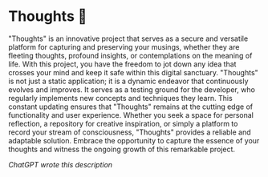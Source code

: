 # Thoughts 💭
"Thoughts" is an innovative project that serves as a secure and versatile platform for capturing and preserving your musings, whether they are fleeting thoughts, profound insights, or contemplations on the meaning of life. With this project, you have the freedom to jot down any idea that crosses your mind and keep it safe within this digital sanctuary. "Thoughts" is not just a static application; it is a dynamic endeavor that continuously evolves and improves. It serves as a testing ground for the developer, who regularly implements new concepts and techniques they learn. This constant updating ensures that "Thoughts" remains at the cutting edge of functionality and user experience. Whether you seek a space for personal reflection, a repository for creative inspiration, or simply a platform to record your stream of consciousness, "Thoughts" provides a reliable and adaptable solution. Embrace the opportunity to capture the essence of your thoughts and witness the ongoing growth of this remarkable project.

_ChatGPT wrote this description_

# 